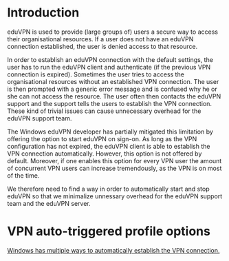 # Introduction
eduVPN is used to provide (large groups of) users a secure way to access their organisational resources. If a user does not have an eduVPN connection established, the user is denied access to that resource.

In order to establish an eduVPN connection with the default settings, the user has to run the eduVPN client and authenticate (if the previous VPN connection is expired). Sometimes the user tries to access the organisational resources without an established VPN connection. The user is then prompted with a generic error message and is confused why he or she can not access the resource. The user often then contacts the eduVPN support and the support tells the users to establish the VPN connection. These kind of trivial issues can cause unnecessary overhead for the eduVPN support team.  

The Windows eduVPN developer has partially mitigated this limitation by offering the option to start eduVPN on sign-on. As long as the VPN configuration has not expired, the eduVPN client is able to establish the VPN connection automatically. However, this option is not offered by default. Moreover, if one enables this option for every VPN user the amount of concurrent VPN users can increase tremendously, as the VPN is on most of the time.

We therefore need to find a way in order to automatically start and stop eduVPN so that we minimalize unnessary overhead for the eduVPN support team and the eduVPN server.

# VPN auto-triggered profile options
[Windows has multiple ways to automatically establish the VPN connection.](https://docs.microsoft.com/en-us/windows/security/identity-protection/vpn/vpn-auto-trigger-profile)
